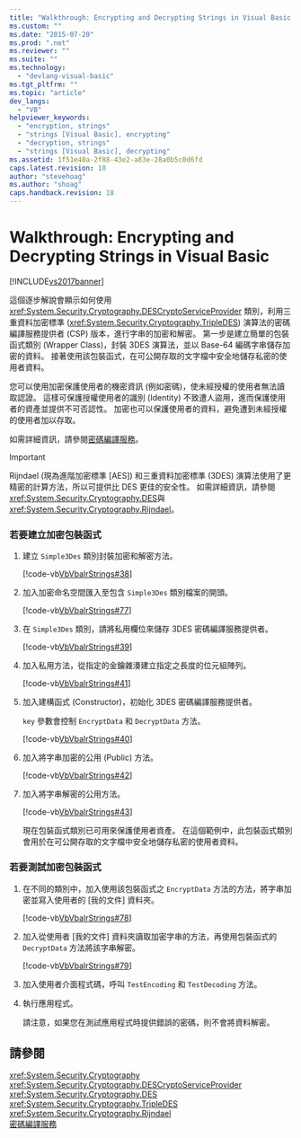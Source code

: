 ```yaml
---
title: "Walkthrough: Encrypting and Decrypting Strings in Visual Basic | Microsoft Docs"
ms.custom: ""
ms.date: "2015-07-20"
ms.prod: ".net"
ms.reviewer: ""
ms.suite: ""
ms.technology: 
  - "devlang-visual-basic"
ms.tgt_pltfrm: ""
ms.topic: "article"
dev_langs: 
  - "VB"
helpviewer_keywords: 
  - "encryption, strings"
  - "strings [Visual Basic], encrypting"
  - "decryption, strings"
  - "strings [Visual Basic], decrypting"
ms.assetid: 1f51e40a-2f88-43e2-a83e-28a0b5c0d6fd
caps.latest.revision: 18
author: "stevehoag"
ms.author: "shoag"
caps.handback.revision: 18
---
```

# Walkthrough: Encrypting and Decrypting Strings in Visual Basic
[!INCLUDE[vs2017banner](../../../../visual-basic/includes/vs2017banner.md)]

這個逐步解說會顯示如何使用 <xref:System.Security.Cryptography.DESCryptoServiceProvider> 類別，利用三重資料加密標準 \(<xref:System.Security.Cryptography.TripleDES>\) 演算法的密碼編譯服務提供者 \(CSP\) 版本，進行字串的加密和解密。  第一步是建立簡單的包裝函式類別 \(Wrapper Class\)，封裝 3DES 演算法，並以 Base\-64 編碼字串儲存加密的資料。  接著使用該包裝函式，在可公開存取的文字檔中安全地儲存私密的使用者資料。  
  
 您可以使用加密保護使用者的機密資訊 \(例如密碼\)，使未經授權的使用者無法讀取認證。  這樣可保護授權使用者的識別 \(Identity\) 不致遭人盜用，進而保護使用者的資產並提供不可否認性。  加密也可以保護使用者的資料，避免遭到未經授權的使用者加以存取。  
  
 如需詳細資訊，請參閱[密碼編譯服務](../Topic/Cryptographic%20Services.md)。  
  
> [!IMPORTANT]
>  Rijndael \(現為進階加密標準 \[AES\]\) 和三重資料加密標準 \(3DES\) 演算法使用了更精密的計算方法，所以可提供比 DES 更佳的安全性。  如需詳細資訊，請參閱<xref:System.Security.Cryptography.DES>與<xref:System.Security.Cryptography.Rijndael>。  
  
### 若要建立加密包裝函式  
  
1.  建立 `Simple3Des` 類別封裝加密和解密方法。  
  
     [!code-vb[VbVbalrStrings#38](../../../../visual-basic/language-reference/functions/codesnippet/VisualBasic/walkthrough-encrypting-and-decrypting-strings_1.vb)]  
  
2.  加入加密命名空間匯入至包含 `Simple3Des` 類別檔案的開頭。  
  
     [!code-vb[VbVbalrStrings#77](../../../../visual-basic/language-reference/functions/codesnippet/VisualBasic/walkthrough-encrypting-and-decrypting-strings_2.vb)]  
  
3.  在 `Simple3Des` 類別，請將私用欄位來儲存 3DES 密碼編譯服務提供者。  
  
     [!code-vb[VbVbalrStrings#39](../../../../visual-basic/language-reference/functions/codesnippet/VisualBasic/walkthrough-encrypting-and-decrypting-strings_3.vb)]  
  
4.  加入私用方法，從指定的金鑰雜湊建立指定之長度的位元組陣列。  
  
     [!code-vb[VbVbalrStrings#41](../../../../visual-basic/language-reference/functions/codesnippet/VisualBasic/walkthrough-encrypting-and-decrypting-strings_4.vb)]  
  
5.  加入建構函式 \(Constructor\)，初始化 3DES 密碼編譯服務提供者。  
  
     `key` 參數會控制 `EncryptData` 和 `DecryptData` 方法。  
  
     [!code-vb[VbVbalrStrings#40](../../../../visual-basic/language-reference/functions/codesnippet/VisualBasic/walkthrough-encrypting-and-decrypting-strings_5.vb)]  
  
6.  加入將字串加密的公用 \(Public\) 方法。  
  
     [!code-vb[VbVbalrStrings#42](../../../../visual-basic/language-reference/functions/codesnippet/VisualBasic/walkthrough-encrypting-and-decrypting-strings_6.vb)]  
  
7.  加入將字串解密的公用方法。  
  
     [!code-vb[VbVbalrStrings#43](../../../../visual-basic/language-reference/functions/codesnippet/VisualBasic/walkthrough-encrypting-and-decrypting-strings_7.vb)]  
  
     現在包裝函式類別已可用來保護使用者資產。  在這個範例中，此包裝函式類別會用於在可公開存取的文字檔中安全地儲存私密的使用者資料。  
  
### 若要測試加密包裝函式  
  
1.  在不同的類別中，加入使用該包裝函式之 `EncryptData` 方法的方法，將字串加密並寫入使用者的 \[我的文件\] 資料夾。  
  
     [!code-vb[VbVbalrStrings#78](../../../../visual-basic/language-reference/functions/codesnippet/VisualBasic/walkthrough-encrypting-and-decrypting-strings_8.vb)]  
  
2.  加入從使用者 \[我的文件\] 資料夾讀取加密字串的方法，再使用包裝函式的 `DecryptData` 方法將該字串解密。  
  
     [!code-vb[VbVbalrStrings#79](../../../../visual-basic/language-reference/functions/codesnippet/VisualBasic/walkthrough-encrypting-and-decrypting-strings_9.vb)]  
  
3.  加入使用者介面程式碼，呼叫 `TestEncoding` 和 `TestDecoding` 方法。  
  
4.  執行應用程式。  
  
     請注意，如果您在測試應用程式時提供錯誤的密碼，則不會將資料解密。  
  
## 請參閱  
 <xref:System.Security.Cryptography>   
 <xref:System.Security.Cryptography.DESCryptoServiceProvider>   
 <xref:System.Security.Cryptography.DES>   
 <xref:System.Security.Cryptography.TripleDES>   
 <xref:System.Security.Cryptography.Rijndael>   
 [密碼編譯服務](../Topic/Cryptographic%20Services.md)